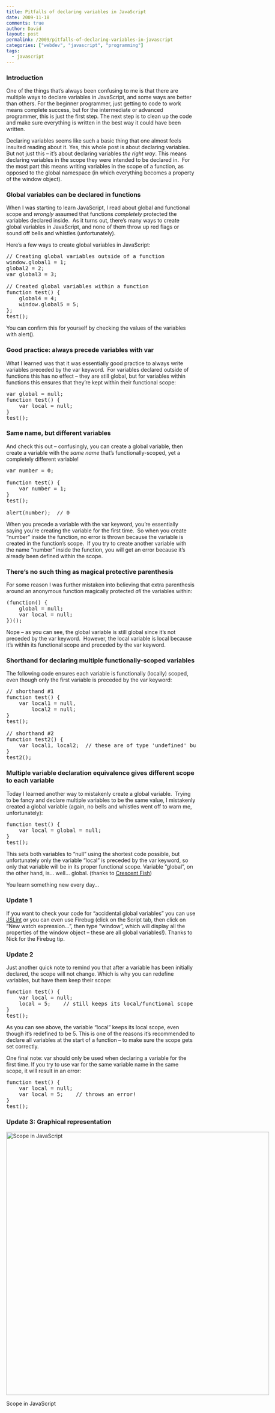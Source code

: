 ```yaml
---
title: Pitfalls of declaring variables in JavaScript
date: 2009-11-18
comments: true
author: David
layout: post
permalink: /2009/pitfalls-of-declaring-variables-in-javascript
categories: ["webdev", "javascript", "programming"]
tags:
  - javascript
---
```

### Introduction

One of the things that&#8217;s always been confusing to me is that there are multiple ways to declare variables in JavaScript, and some ways are better than others. For the beginner programmer, just getting to code to work means complete success, but for the intermediate or advanced programmer, this is just the first step. The next step is to clean up the code and make sure everything is written in the best way it could have been written.

Declaring variables seems like such a basic thing that one almost feels insulted reading about it. Yes, this whole post is about declaring variables. But not just this &#8211; it&#8217;s about declaring variables *the right way*. This means declaring variables in the scope they were intended to be declared in.  For the most part this means writing variables in the scope of a function, as opposed to the global namespace (in which everything becomes a property of the window object).

### Global variables can be declared in functions

When I was starting to learn JavaScript, I read about global and functional scope and *wrongly* assumed that functions *completely* protected the variables declared inside.  As it turns out, there&#8217;s many ways to create global variables in JavaScript, and none of them throw up red flags or sound off bells and whistles (unfortunately).

Here&#8217;s a few ways to create global variables in JavaScript:

<pre name="code" class="JScript">// Creating global variables outside of a function
window.global1 = 1;
global2 = 2;
var global3 = 3;

// Created global variables within a function
function test() {
    global4 = 4;
    window.global5 = 5;
};
test();</pre>

You can confirm this for yourself by checking the values of the variables with alert().

### Good practice: always precede variables with var

What I learned was that it was essentially good practice to always write variables preceded by the var keyword.  For variables declared outside of functions this has no effect &#8211; they are still global, but for variables within functions this ensures that they&#8217;re kept within their functional scope:

<pre name="code" class="JScript">var global = null;
function test() {
    var local = null;
}
test();</pre>

### Same name, but different variables

And check this out &#8211; confusingly, you can create a global variable, then create a variable with the *same name* that&#8217;s functionally-scoped, yet a completely different variable!

<pre name="code" class="JScript">var number = 0;

function test() {
    var number = 1;
}
test();

alert(number);  // 0</pre>

When you precede a variable with the var keyword, you&#8217;re essentially saying you&#8217;re creating the variable for the first time.  So when you create &#8220;number&#8221; inside the function, no error is thrown because the variable is created in the function&#8217;s scope.  If you try to create another variable with the name &#8220;number&#8221; inside the function, you will get an error because it&#8217;s already been defined within the scope.

### There&#8217;s no such thing as magical protective parenthesis

For some reason I was further mistaken into believing that extra parenthesis around an anonymous function magically protected *all* the variables within:

<pre name="code" class="JScript">(function() {
    global = null;
    var local = null;
})();</pre>

Nope &#8211; as you can see, the global variable is still global since it&#8217;s not preceded by the var keyword.  However, the local variable is local because it&#8217;s within its functional scope and preceded by the var keyword.

### Shorthand for declaring multiple functionally-scoped variables

The following code ensures each variable is functionally (locally) scoped, even though only the first variable is preceded by the var keyword:

<pre name="code" class="JScript">// shorthand #1
function test() {
    var local1 = null,
        local2 = null;
}
test();

// shorthand #2
function test2() {
    var local1, local2;  // these are of type 'undefined' but they have functional scope!
}
test2();
</pre>

### Multiple variable declaration equivalence gives different scope to each variable

Today I learned another way to mistakenly create a global variable.  Trying to be fancy and declare multiple variables to be the same value, I mistakenly created a global variable (again, no bells and whistles went off to warn me, unfortunately):

<pre name="code" class="JScript">function test() {
    var local = global = null;
}
test();</pre>

This sets both variables to &#8220;null&#8221; using the shortest code possible, but unfortunately only the variable &#8220;local&#8221; is preceded by the var keyword, so only that variable will be in its proper functional scope. Variable &#8220;global&#8221;, on the other hand, is&#8230; well&#8230; global. (thanks to [Crescent Fish][1])

You learn something new every day&#8230;

### Update 1

If you want to check your code for &#8220;accidental global variables&#8221; you can use [JSLint][2] or you can even use Firebug (click on the Script tab, then click on &#8220;New watch expression&#8230;&#8221;, then type &#8220;window&#8221;, which will display all the properties of the window object &#8211; these are all global variables!). Thanks to Nick for the Firebug tip.

### Update 2

Just another quick note to remind you that after a variable has been initially declared, the scope will not change. Which is why you can redefine variables, but have them keep their scope:

<pre name="code" class="JScript">function test() {
    var local = null;
    local = 5;    // still keeps its local/functional scope
}
test();</pre>

As you can see above, the variable &#8220;local&#8221; keeps its local scope, even though it&#8217;s redefined to be 5. This is one of the reasons it&#8217;s recommended to declare all variables at the start of a function &#8211; to make sure the scope gets set correctly.

One final note: var should only be used when declaring a variable for the first time. If you try to use var for the same variable name in the same scope, it will result in an error:

<pre name="code" class="JScript">function test() {
    var local = null;
    var local = 5;    // throws an error!
}
test();</pre>

### Update 3: Graphical representation

<div id="attachment_115" style="width: 710px" class="wp-caption alignleft">
  <a href="http://davidbcalhoun.com/wp-content/uploads/2009/11/js-scope.png"><img src="http://davidbcalhoun.com/wp-content/uploads/2009/11/js-scope.png" alt="Scope in JavaScript" title="Scope in JavaScript" width="700" class="size-full wp-image-115" /></a><p class="wp-caption-text">
    Scope in JavaScript
  </p>
</div>

 [1]: http://stackoverflow.com/questions/1758576/multiple-left-hand-assignment-with-javascript/1758912#1758912
 [2]: http://www.jslint.com/